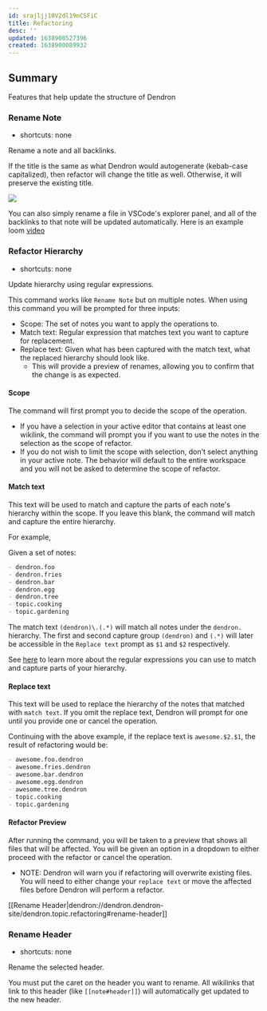 ```yaml
---
id: srajljj10V2dl19nCSFiC
title: Refactoring
desc: ''
updated: 1638900527396
created: 1638900089932
---
```


## Summary

Features that help update the structure of Dendron


### Rename Note

- shortcuts: none

Rename a note and all backlinks.

If the title is the same as what Dendron would autogenerate (kebab-case capitalized), then refactor will change the title as well. Otherwise, it will preserve the existing title.

![](https://foundation-prod-assetspublic53c57cce-8cpvgjldwysl.s3-us-west-2.amazonaws.com/assets/images/command-rename.gif)

You can also simply rename a file in VSCode's explorer panel, and all of the backlinks to that note will be updated automatically. Here is an example loom [video](https://www.loom.com/share/dcc2df8f598a463894278f9b5926a92e) 



### Refactor Hierarchy

- shortcuts: none

Update hierarchy using regular expressions.

This command works like `Rename Note` but on multiple notes. When using this command you will be prompted for three inputs:

- Scope: The set of notes you want to apply the operations to.
- Match text: Regular expression that matches text you want to capture for replacement.
- Replace text: Given what has been captured with the match text, what the replaced hierarchy should look like.
  - This will provide a preview of renames, allowing you to confirm that the change is as expected.

#### Scope

The command will first prompt you to decide the scope of the operation. 

- If you have a selection in your active editor that contains at least one wikilink, the command will prompt you if you want to use the notes in the selection as the scope of refactor.
- If you do not wish to limit the scope with selection, don't select anything in your active note. The behavior will default to the entire workspace and you will not be asked to determine the scope of refactor.

#### Match text

This text will be used to match and capture the parts of each note's hierarchy within the scope. If you leave this blank, the command will match and capture the entire hierarchy.

For example,

Given a set of notes:

```md
- dendron.foo
- dendron.fries
- dendron.bar
- dendron.egg
- dendron.tree
- topic.cooking
- topic.gardening
```

The match text `(dendron)\.(.*)` will match all notes under the `dendron.` hierarchy.
The first and second capture group `(dendron)` and `(.*)` will later be accessible in the `Replace text` prompt as `$1` and `$2` respectively.

See [here](https://developer.mozilla.org/en-US/docs/Web/JavaScript/Guide/Regular_Expressions) to learn more about the regular expressions you can use to match and capture parts of your hierarchy.

#### Replace text

This text will be used to replace the hierarchy of the notes that matched with `match text`. If you omit the replace text, Dendron will prompt for one until you provide one or cancel the operation.

Continuing with the above example, if the replace text is `awesome.$2.$1`, the result of refactoring would be:

```md
- awesome.foo.dendron
- awesome.fries.dendron
- awesome.bar.dendron
- awesome.egg.dendron
- awesome.tree.dendron
- topic.cooking
- topic.gardening
```

#### Refactor Preview

After running the command, you will be taken to a preview that shows all files that will be affected. You will be given an option in a dropdown to either proceed with the refactor or cancel the operation.

- NOTE: Dendron will warn you if refactoring will overwrite existing files. You will need to either change your `replace text` or move the affected files before Dendron will perform a refactor.




[[Rename Header|dendron://dendron.dendron-site/dendron.topic.refactoring#rename-header]]
### Rename Header

- shortcuts: none

Rename the selected header.

You must put the caret on the header you want to rename.
All wikilinks that link to this header (like `[[note#header]]`) will automatically get updated to the new header.


